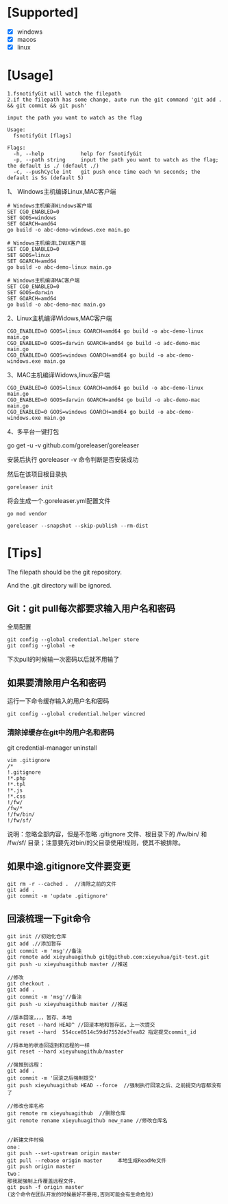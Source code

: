 <!--
 * @Descripttion: 
 * @version: 
 * @Author: seaslog
 * @Date: 2022-03-04 15:26:58
 * @LastEditors: 谢余华
 * @LastEditTime: 2022-03-07 10:52:45
-->

# [Supported]

 - [x] windows 
 - [x] macos 
 - [x] linux

# [Usage]

```
1.fsnotifyGit will watch the filepath
2.if the filepath has some change, auto run the git command 'git add . && git commit && git push'

input the path you want to watch as the flag

Usage:
  fsnotifyGit [flags]

Flags:
  -h, --help            help for fsnotifyGit
  -p, --path string     input the path you want to watch as the flag; the default is ./ (default ./)
  -c, --pushCycle int   git push once time each %n seconds; the default is 5s (default 5)
```


1、 Windows主机编译Linux,MAC客户端

```
# Windows主机编译Windows客户端
SET CGO_ENABLED=0
SET GOOS=windows
SET GOARCH=amd64
go build -o abc-demo-windows.exe main.go

# Windows主机编译LINUX客户端
SET CGO_ENABLED=0
SET GOOS=linux
SET GOARCH=amd64
go build -o abc-demo-linux main.go

# Windows主机编译MAC客户端
SET CGO_ENABLED=0
SET GOOS=darwin
SET GOARCH=amd64
go build -o abc-demo-mac main.go

```

2、Linux主机编译Widows,MAC客户端


```
CGO_ENABLED=0 GOOS=linux GOARCH=amd64 go build -o abc-demo-linux main.go
CGO_ENABLED=0 GOOS=darwin GOARCH=amd64 go build -o adc-demo-mac main.go
CGO_ENABLED=0 GOOS=windows GOARCH=amd64 go build -o abc-demo-windows.exe main.go

```

3、MAC主机编译Widows,linux客户端


```
CGO_ENABLED=0 GOOS=linux GOARCH=amd64 go build -o abc-demo-linux main.go
CGO_ENABLED=0 GOOS=darwin GOARCH=amd64 go build -o abc-demo-mac main.go
CGO_ENABLED=0 GOOS=windows GOARCH=amd64 go build -o abc-demo-windows.exe main.go

```

4、多平台一键打包


go get -u -v github.com/goreleaser/goreleaser

安装后执行 goreleaser -v 命令判断是否安装成功

然后在该项目根目录执

```
goreleaser init 
```

将会生成一个.goreleaser.yml配置文件

```
go mod vendor

goreleaser --snapshot --skip-publish --rm-dist
```

# [Tips]

The filepath should be the git repository.

And the .git directory will be ignored.


## Git：git pull每次都要求输入用户名和密码

全局配置

```
git config --global credential.helper store
git config --global -e
```

下次pull的时候输一次密码以后就不用输了

## 如果要清除用户名和密码
运行一下命令缓存输入的用户名和密码

```
git config --global credential.helper wincred
```

### 清除掉缓存在git中的用户名和密码
git credential-manager uninstall

```
vim .gitignore
/*
!.gitignore
!*.php
!*.tpl
!*.js
!*.css
!/fw/ 
/fw/*
!/fw/bin/
!/fw/sf/
```

说明：忽略全部内容，但是不忽略 .gitignore 文件、根目录下的 /fw/bin/ 和 /fw/sf/ 
目录；注意要先对bin/的父目录使用!规则，使其不被排除。

## 如果中途.gitignore文件要变更

```
git rm -r --cached .  //清除之前的文件
git add .
git commit -m 'update .gitignore'
```

## 回滚梳理一下git命令

```
git init //初始化仓库
git add .//添加暂存
git commit -m 'msg'//备注
git remote add xieyuhuagithub git@github.com:xieyuhua/git-test.git
git push -u xieyuhuagithub master //推送

//修改
git checkout .
git add .
git commit -m 'msg'//备注
git push -u xieyuhuagithub master //推送

//版本回滚，，，，暂存、本地
git reset --hard HEAD^ //回滚本地和暂存区，上一次提交
git reset --hard  554cce8514c59dd7552de3fea82 指定提交commit_id 

//将本地的状态回退到和远程的一样
git reset --hard xieyuhuagithub/master

//强推到远程：
git add .
git commit -m '回滚之后强制提交'
git push xieyuhuagithub HEAD --force  //强制执行回滚之后、之前提交内容都没有了

//修改仓库名称
git remote rm xieyuhuagithub  //删除仓库
git remote rename xieyuhuagithub new_name //修改仓库名


//新建文件时候
one：
git push --set-upstream origin master
git pull --rebase origin master     本地生成ReadMe文件
git push origin master
two：
那我就强制上传覆盖远程文件，
git push -f origin master
(这个命令在团队开发的时候最好不要用,否则可能会有生命危险)
```